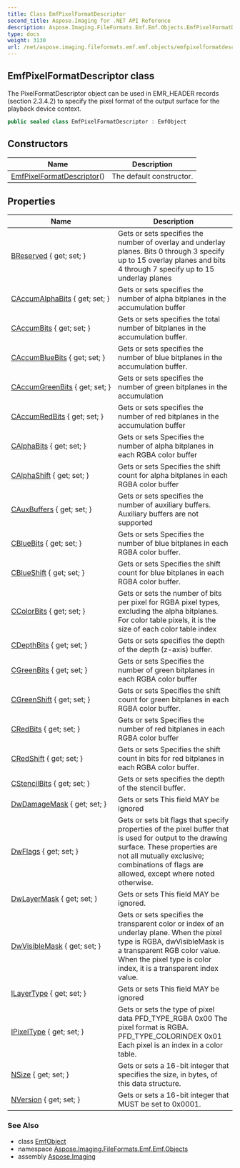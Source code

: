 ```yaml
---
title: Class EmfPixelFormatDescriptor
second_title: Aspose.Imaging for .NET API Reference
description: Aspose.Imaging.FileFormats.Emf.Emf.Objects.EmfPixelFormatDescriptor class. The PixelFormatDescriptor object can be used in EMR_HEADER records section 2.3.4.2 to specify the pixel format of the output surface for the playback device context
type: docs
weight: 3130
url: /net/aspose.imaging.fileformats.emf.emf.objects/emfpixelformatdescriptor/
---
```

## EmfPixelFormatDescriptor class

The PixelFormatDescriptor object can be used in EMR_HEADER records (section 2.3.4.2) to specify the pixel format of the output surface for the playback device context.

```csharp
public sealed class EmfPixelFormatDescriptor : EmfObject
```

## Constructors

| Name | Description |
| --- | --- |
| [EmfPixelFormatDescriptor](emfpixelformatdescriptor/)() | The default constructor. |

## Properties

| Name | Description |
| --- | --- |
| [BReserved](../../aspose.imaging.fileformats.emf.emf.objects/emfpixelformatdescriptor/breserved/) { get; set; } | Gets or sets specifies the number of overlay and underlay planes. Bits 0 through 3 specify up to 15 overlay planes and bits 4 through 7 specify up to 15 underlay planes |
| [CAccumAlphaBits](../../aspose.imaging.fileformats.emf.emf.objects/emfpixelformatdescriptor/caccumalphabits/) { get; set; } | Gets or sets specifies the number of alpha bitplanes in the accumulation buffer |
| [CAccumBits](../../aspose.imaging.fileformats.emf.emf.objects/emfpixelformatdescriptor/caccumbits/) { get; set; } | Gets or sets specifies the total number of bitplanes in the accumulation buffer. |
| [CAccumBlueBits](../../aspose.imaging.fileformats.emf.emf.objects/emfpixelformatdescriptor/caccumbluebits/) { get; set; } | Gets or sets specifies the number of blue bitplanes in the accumulation buffer. |
| [CAccumGreenBits](../../aspose.imaging.fileformats.emf.emf.objects/emfpixelformatdescriptor/caccumgreenbits/) { get; set; } | Gets or sets specifies the number of green bitplanes in the accumulation |
| [CAccumRedBits](../../aspose.imaging.fileformats.emf.emf.objects/emfpixelformatdescriptor/caccumredbits/) { get; set; } | Gets or sets specifies the number of red bitplanes in the accumulation buffer |
| [CAlphaBits](../../aspose.imaging.fileformats.emf.emf.objects/emfpixelformatdescriptor/calphabits/) { get; set; } | Gets or sets Specifies the number of alpha bitplanes in each RGBA color buffer |
| [CAlphaShift](../../aspose.imaging.fileformats.emf.emf.objects/emfpixelformatdescriptor/calphashift/) { get; set; } | Gets or sets Specifies the shift count for alpha bitplanes in each RGBA color buffer |
| [CAuxBuffers](../../aspose.imaging.fileformats.emf.emf.objects/emfpixelformatdescriptor/cauxbuffers/) { get; set; } | Gets or sets specifies the number of auxiliary buffers. Auxiliary buffers are not supported |
| [CBlueBits](../../aspose.imaging.fileformats.emf.emf.objects/emfpixelformatdescriptor/cbluebits/) { get; set; } | Gets or sets Specifies the number of blue bitplanes in each RGBA color buffer. |
| [CBlueShift](../../aspose.imaging.fileformats.emf.emf.objects/emfpixelformatdescriptor/cblueshift/) { get; set; } | Gets or sets Specifies the shift count for blue bitplanes in each RGBA color buffer. |
| [CColorBits](../../aspose.imaging.fileformats.emf.emf.objects/emfpixelformatdescriptor/ccolorbits/) { get; set; } | Gets or sets the number of bits per pixel for RGBA pixel types, excluding the alpha bitplanes. For color table pixels, it is the size of each color table index |
| [CDepthBits](../../aspose.imaging.fileformats.emf.emf.objects/emfpixelformatdescriptor/cdepthbits/) { get; set; } | Gets or sets specifies the depth of the depth (z-axis) buffer. |
| [CGreenBits](../../aspose.imaging.fileformats.emf.emf.objects/emfpixelformatdescriptor/cgreenbits/) { get; set; } | Gets or sets Specifies the number of green bitplanes in each RGBA color buffer |
| [CGreenShift](../../aspose.imaging.fileformats.emf.emf.objects/emfpixelformatdescriptor/cgreenshift/) { get; set; } | Gets or sets Specifies the shift count for green bitplanes in each RGBA color buffer. |
| [CRedBits](../../aspose.imaging.fileformats.emf.emf.objects/emfpixelformatdescriptor/credbits/) { get; set; } | Gets or sets Specifies the number of red bitplanes in each RGBA color buffer |
| [CRedShift](../../aspose.imaging.fileformats.emf.emf.objects/emfpixelformatdescriptor/credshift/) { get; set; } | Gets or sets Specifies the shift count in bits for red bitplanes in each RGBA color buffer. |
| [CStencilBits](../../aspose.imaging.fileformats.emf.emf.objects/emfpixelformatdescriptor/cstencilbits/) { get; set; } | Gets or sets specifies the depth of the stencil buffer. |
| [DwDamageMask](../../aspose.imaging.fileformats.emf.emf.objects/emfpixelformatdescriptor/dwdamagemask/) { get; set; } | Gets or sets This field MAY be ignored |
| [DwFlags](../../aspose.imaging.fileformats.emf.emf.objects/emfpixelformatdescriptor/dwflags/) { get; set; } | Gets or sets bit flags that specify properties of the pixel buffer that is used for output to the drawing surface. These properties are not all mutually exclusive; combinations of flags are allowed, except where noted otherwise. |
| [DwLayerMask](../../aspose.imaging.fileformats.emf.emf.objects/emfpixelformatdescriptor/dwlayermask/) { get; set; } | Gets or sets This field MAY be ignored. |
| [DwVisibleMask](../../aspose.imaging.fileformats.emf.emf.objects/emfpixelformatdescriptor/dwvisiblemask/) { get; set; } | Gets or sets specifies the transparent color or index of an underlay plane. When the pixel type is RGBA, dwVisibleMask is a transparent RGB color value. When the pixel type is color index, it is a transparent index value. |
| [ILayerType](../../aspose.imaging.fileformats.emf.emf.objects/emfpixelformatdescriptor/ilayertype/) { get; set; } | Gets or sets This field MAY be ignored |
| [IPixelType](../../aspose.imaging.fileformats.emf.emf.objects/emfpixelformatdescriptor/ipixeltype/) { get; set; } | Gets or sets the type of pixel data PFD_TYPE_RGBA 0x00 The pixel format is RGBA. PFD_TYPE_COLORINDEX 0x01 Each pixel is an index in a color table. |
| [NSize](../../aspose.imaging.fileformats.emf.emf.objects/emfpixelformatdescriptor/nsize/) { get; set; } | Gets or sets a 16-bit integer that specifies the size, in bytes, of this data structure. |
| [NVersion](../../aspose.imaging.fileformats.emf.emf.objects/emfpixelformatdescriptor/nversion/) { get; set; } | Gets or sets a 16-bit integer that MUST be set to 0x0001. |

### See Also

* class [EmfObject](../emfobject/)
* namespace [Aspose.Imaging.FileFormats.Emf.Emf.Objects](../../aspose.imaging.fileformats.emf.emf.objects/)
* assembly [Aspose.Imaging](../../)


